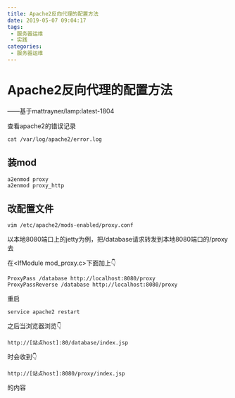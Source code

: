 ```yaml
---
title: Apache2反向代理的配置方法
date: 2019-05-07 09:04:17
tags: 
 - 服务器运维
 - 实践
categories: 
 - 服务器运维
---
```

# Apache2反向代理的配置方法

——基于mattrayner/lamp:latest-1804

查看apache2的错误记录

    cat /var/log/apache2/error.log

## 装mod

    a2enmod proxy
    a2enmod proxy_http

## 改配置文件

    vim /etc/apache2/mods-enabled/proxy.conf

以本地8080端口上的jetty为例，把/database请求转发到本地8080端口的/proxy去

在\<IfModule mod_proxy.c>下面加上👇

    ProxyPass /database http://localhost:8080/proxy
    ProxyPassReverse /database http://localhost:8080/proxy

重启

    service apache2 restart

之后当浏览器浏览👇

    http://[站点host]:80/database/index.jsp

时会收到👇

    http://[站点host]:8080/proxy/index.jsp

的内容